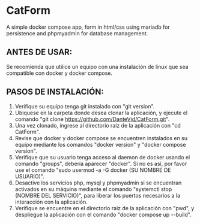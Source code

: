 # CatForm
A simple docker compose app, form in html/css using mariadb for persistence and phpmyadmin for database management.

## ANTES DE USAR:

Se recomienda que utilice un equipo con una instalación de linux que sea compatible con docker y docker compose.

## PASOS DE INSTALACIÓN:
1. Verifique su equipo tenga git instalado con "git version".
2. Ubiquese en la carpeta donde desea clonar la aplicación, y ejecute el comando "git clone https://github.com/DanteVid/CatForm.git".
3. Una vez clonado, ingrese al directorio raíz de la aplicación con "cd CatForm".
5. Revise que docker y docker compose se encuentren instalados en su equipo mediante los comandos "docker version" y "docker compose version".
6. Verifique que su usuario tenga acceso al daemon de docker usando el comando "groups", debería aparecer "docker". Si no es así, por favor use el comando "sudo usermod -a -G docker (SU NOMBRE DE USUARIO)".
7. Desactive los servicios php, mysql y phpmyadmin si se encuentran activados en su máquina mediante el comando "systemctl stop (NOMBRE DEL SERVICIO)", para liberar los puertos necesarios a la interacción con la aplicación.
8. Verifique se encuentre en el directorio raiz de la aplicación con "pwd", y despliegue la aplicación con el comando "docker compose up --build".
